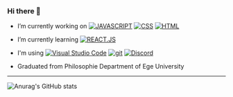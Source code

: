 
### Hi there 👋


-  I’m currently working on  [![JAVASCRIPT](https://img.shields.io/badge/-Javascript-yellow)](https://img.shields.io/static/v1?label=) [![CSS](https://img.shields.io/badge/-Css-blue)](https://img.shields.io/badge/-Css-blue) [![HTML](https://img.shields.io/badge/-Html-orange)](https://img.shields.io/badge/-Html-orange)
-  I’m currently learning  [![REACT.JS](https://img.shields.io/badge/-React.js-%2300FFFF)](https://img.shields.io/badge/-React.js-%2300FFFF)
-  I'm using [![Visual Studio Code](https://img.shields.io/badge/--007ACC?logo=visual%20studio%20code&logoColor=ffffff)](https://code.visualstudio.com/) [![git](https://img.shields.io/badge/--F05032?logo=git&logoColor=ffffff)](http://git-scm.com/) [![Discord](https://badgen.net/badge/icon/discord?icon=discord&label)](https://https://discord.com/)

- Graduated from Philosophie Department of Ege University

---
![Anurag's GitHub stats](https://github-readme-stats.vercel.app/api?username=anuraghazra&theme=monokai&show_icons=true)
